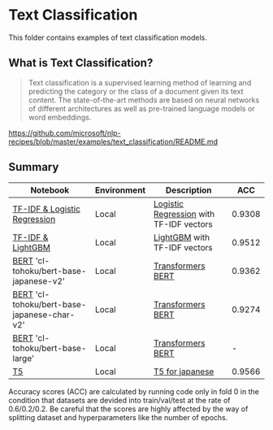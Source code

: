 # Text Classification

This folder contains examples of text classification models.

## What is Text Classification?

>Text classification is a supervised learning method of learning and predicting the category or the class of a document given its text content.
>The state-of-the-art methods are based on neural networks of different architectures as well as pre-trained language models or word embeddings.

https://github.com/microsoft/nlp-recipes/blob/master/examples/text_classification/README.md

## Summary

| Notebook                                                     | Environment | Description                                                                                                                               | ACC    |
| ------------------------------------------------------------ | ----------- | ----------------------------------------------------------------------------------------------------------------------------------------- | ------ |
| [TF-IDF & Logistic Regression](tfidf_logistic_regression.py) | Local       | [Logistic Regression](https://scikit-learn.org/stable/modules/generated/sklearn.linear_model.LogisticRegression.html) with TF-IDF vectors | 0.9308 |
| [TF-IDF & LightGBM](tfidf_lgbm.py)                           | Local       | [LightGBM](https://github.com/microsoft/LightGBM) with TF-IDF vectors                                                                     | 0.9512 |
| [BERT](run_bert.py) 'cl-tohoku/bert-base-japanese-v2'        | Local       | [Transformers BERT](https://github.com/huggingface/transformers)                                                                          | 0.9362 |
| [BERT](run_bert.py) 'cl-tohoku/bert-base-japanese-char-v2'   | Local       | [Transformers BERT](https://github.com/huggingface/transformers)                                                                          | 0.9274 |
| [BERT](run_bert.py) 'cl-tohoku/bert-base-large'              | Local       | [Transformers BERT](https://github.com/huggingface/transformers)                                                                          | -      |
| [T5](run_t5.py)                                              | Local       | [T5 for japanese](https://qiita.com/sonoisa/items/a9af64ff641f0bbfed44)                                                                   | 0.9566 |

Accuracy scores (ACC) are calculated by running code only in fold 0 in the condition that datasets are devided into train/val/test at the rate of 0.6/0.2/0.2.
Be careful that the scores are highly affected by the way of splitting dataset and hyperparameters like the number of epochs.
